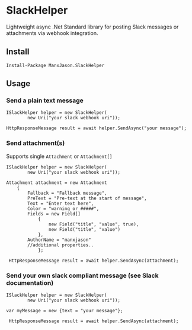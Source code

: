 # SlackHelper
Lightweight async .Net Standard library for posting Slack messages or attachments via webhook integration.

## Install
`Install-Package ManxJason.SlackHelper`

## Usage

### Send a plain text message
```
ISlackHelper helper = new SlackHelper(
        new Uri("your slack webhook uri"));

HttpResponseMessage result = await helper.SendAsync("your message");
```
### Send attachment(s)
Supports single `Attachment` or `Attachment[]`
```
ISlackHelper helper = new SlackHelper(
        new Uri("your slack webhook uri"));

Attachment attachment = new Attachment
    {
        Fallback = "Fallback message",
        PreText = "Pre-text at the start of message",
        Text = "Enter text here",
        Color = "warning or #####",
        Fields = new Field[]
            {
                new Field("title", "value", true), 
                new Field("title", "value")
            },
        AuthorName = "manxjason"
        //additional properties..
            };

 HttpResponseMessage result = await helper.SendAsync(attachment);
```

### Send your own slack compliant message (see Slack documentation)
```
ISlackHelper helper = new SlackHelper(
        new Uri("your slack webhook uri"));

var myMessage = new {text = "your message"};

 HttpResponseMessage result = await helper.SendAsync(attachment);
 ```
